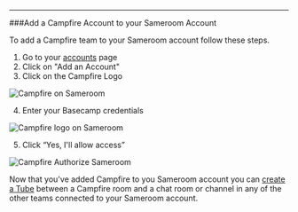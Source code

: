 ---
###Add a Campfire Account to your Sameroom Account


To add a Campfire team to your Sameroom account follow these steps.

1. Go to your <a href="https://sameroom.io/accounts/" target="_blank">accounts</a> page
2. Click on "Add an Account"
3. Click on the Campfire Logo

![Campfire on Sameroom](https://in.kato.im/f3c020d24f45a3b830b5b8fb81956b4d796cbaeed80ec825cb6b509fe56af21e/Sameroom%20Add%20Campfire%20Account%20copy.png)

4. Enter your Basecamp credentials

![Campfire logo on Sameroom](https://in.kato.im/8ad50d6a13ce559ffcb695c85fa61f54c2da6df26ffc49ee3be370a3ec590c8f/Sameroom%20Campfire%20Authorize%201.png)

5. Click “Yes, I'll allow access”

![Campfire Authorize Sameroom](https://in.kato.im/8ad50d6a13ce559ffcb695c85fa61f54c2da6df26ffc49ee3be370a3ec590c8f/Sameroom%20Campfire%20Authorize%202.png)

Now that you've added Campfire to you Sameroom account you can [create a Tube](/getting-started/en/tubes) between a Campfire room and a chat room or channel in any of the other teams connected to your Sameroom account.
